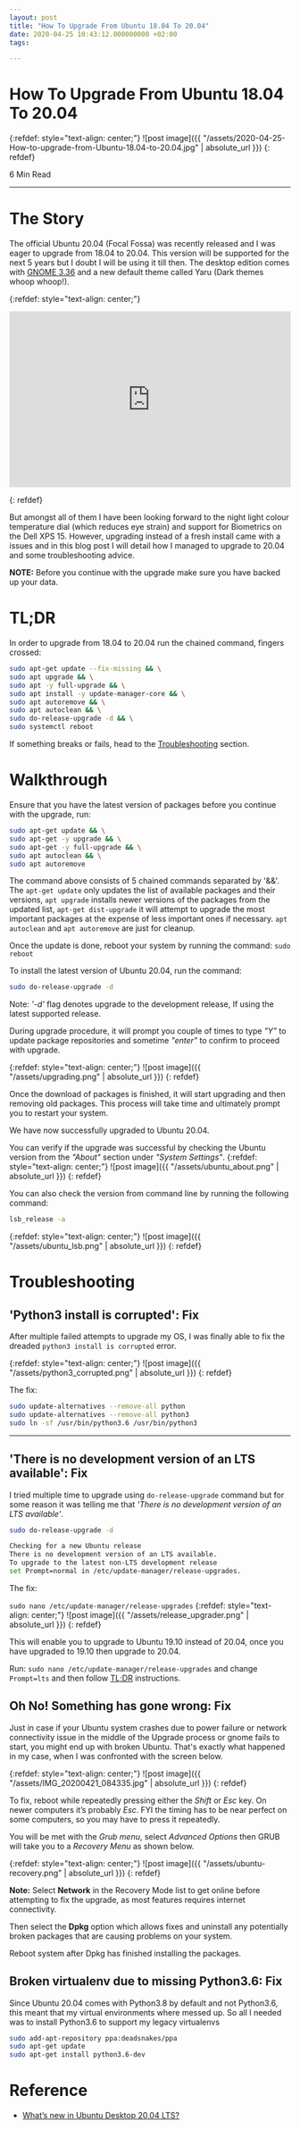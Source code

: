 ```yaml
---
layout: post
title: "How To Upgrade From Ubuntu 18.04 To 20.04"
date: 2020-04-25 10:43:12.000000000 +02:00
tags:

---
```

# How To Upgrade From Ubuntu 18.04 To 20.04

{:refdef: style="text-align: center;"}
![post image]({{ "/assets/2020-04-25-How-to-upgrade-from-Ubuntu-18.04-to-20.04.jpg" | absolute_url }})
{: refdef}

6 Min Read

-----------------------------------------------------------------------------------------

# The Story

The official Ubuntu 20.04 (Focal Fossa) was recently released and I was eager to upgrade from 18.04 to 20.04. This version will be supported for the next 5 years but I doubt I will be using it till then. The desktop edition comes with [GNOME 3.36](https://help.gnome.org/misc/release-notes/3.36/) and a new default theme called Yaru (Dark themes whoop whoop!).

{:refdef: style="text-align: center;"}
<p>
    <div>
    <iframe width="100%" height="315" src="https://www.youtube.com/embed/ae2D4aWTsXM" frameborder="0" allow="accelerometer; autoplay; encrypted-media; gyroscope; picture-in-picture" allowfullscreen></iframe>
    </div>
</p>
{: refdef}

But amongst all of them I have been looking forward to the night light colour temperature dial (which reduces eye strain) and support for Biometrics on the Dell XPS 15. However, upgrading instead of a fresh install came with a issues and in this blog post I will detail how I managed to upgrade to 20.04 and some troubleshooting advice.

**NOTE:** Before you continue with the upgrade make sure you have backed up your data.

# TL;DR

In order to upgrade from 18.04 to 20.04 run the chained command, fingers crossed:

```bash
sudo apt-get update --fix-missing && \
sudo apt upgrade && \
sudo apt -y full-upgrade && \
sudo apt install -y update-manager-core && \
sudo apt autoremove && \
sudo apt autoclean && \
sudo do-release-upgrade -d && \
sudo systemctl reboot
```

If something breaks or fails, head to the [Troubleshooting](#troubleshooting) section.

# Walkthrough

Ensure that you have the latest version of packages before you continue with the upgrade, run:

```bash
sudo apt-get update && \
sudo apt-get -y upgrade && \
sudo apt-get -y full-upgrade && \
sudo apt autoclean && \
sudo apt autoremove
```

The command above consists of 5 chained commands separated by '&&'. The `apt-get update` only updates the list of available packages and their versions, `apt upgrade` installs newer versions of the packages from the updated list, `apt-get dist-upgrade` it will attempt to upgrade the most important packages at the expense of less important ones if necessary. `apt autoclean` and `apt autoremove` are just for cleanup.

Once the update is done, reboot your system by running the command:
`sudo reboot`

To install the latest version of Ubuntu 20.04, run the command:

```bash
sudo do-release-upgrade -d
```

Note: *'-d'* flag denotes upgrade to the development release, If using the latest supported release.

During upgrade procedure, it will prompt you couple of times to type *"Y"* to update package repositories and sometime *"enter"* to confirm to proceed with upgrade.

{:refdef: style="text-align: center;"}
![post image]({{ "/assets/upgrading.png" | absolute_url }})
{: refdef}

Once the download of packages is finished, it will start upgrading and then removing old packages. This process will take time and ultimately prompt you to restart your system.

We have now successfully upgraded to Ubuntu 20.04.

You can verify if the upgrade was successful by checking the Ubuntu version from the *"About"* section under *"System Settings"*.
{:refdef: style="text-align: center;"}
![post image]({{ "/assets/ubuntu_about.png" | absolute_url }})
{: refdef}

You can also check the version from command line by running the following command:

```bash
lsb_release -a
```

{:refdef: style="text-align: center;"}
![post image]({{ "/assets/ubuntu_lsb.png" | absolute_url }})
{: refdef}

# Troubleshooting

## 'Python3 install is corrupted': Fix

After multiple failed attempts to upgrade my OS, I was finally able to fix the dreaded `python3 install is corrupted` error.

{:refdef: style="text-align: center;"}
![post image]({{ "/assets/python3_corrupted.png" | absolute_url }})
{: refdef}

The fix:

```bash
sudo update-alternatives --remove-all python
sudo update-alternatives --remove-all python3
sudo ln -sf /usr/bin/python3.6 /usr/bin/python3
```
-----------------------------------------------------------------------------------------
## 'There is no development version of an LTS available': Fix

I tried multiple time to upgrade using `do-release-upgrade` command but for some reason it was telling me that *'There is no development version of an LTS available'*.

```bash
sudo do-release-upgrade -d

Checking for a new Ubuntu release
There is no development version of an LTS available.
To upgrade to the latest non-LTS development release
set Prompt=normal in /etc/update-manager/release-upgrades.
```

The fix:

`sudo nano /etc/update-manager/release-upgrades`
{:refdef: style="text-align: center;"}
![post image]({{ "/assets/release_upgrader.png" | absolute_url }})
{: refdef}

This will enable you to upgrade to Ubuntu 19.10 instead of 20.04, once you have upgraded to 19.10 then upgrade to 20.04.

Run: `sudo nano /etc/update-manager/release-upgrades` and change `Prompt=lts` and then follow [TL;DR](#tldr) instructions.

## Oh No! Something has gone wrong: Fix

Just in case if your Ubuntu system crashes due to power failure or network connectivity issue in the middle of the Upgrade process or gnome fails to start, you might end up with broken Ubuntu. That's exactly what happened in my case, when I was confronted with the screen below.

{:refdef: style="text-align: center;"}
![post image]({{ "/assets/IMG_20200421_084335.jpg" | absolute_url }})
{: refdef}

To fix, reboot while repeatedly pressing either the *Shift* or *Esc* key. On newer computers it’s probably *Esc*. FYI the timing has to be near perfect on some computers, so you may have to press it repeatedly.

You will be met with the *Grub menu*, select *Advanced Options* then GRUB will take you to a *Recovery Menu* as shown below.

{:refdef: style="text-align: center;"}
![post image]({{ "/assets/ubuntu-recovery.png" | absolute_url }})
{: refdef}

**Note:** Select **Network**  in the Recovery Mode list to get online before attempting to fix the upgrade, as most features requires internet connectivity.

Then select the **Dpkg** option which allows fixes and uninstall any potentially broken packages that are causing problems on your system.

Reboot system after Dpkg has finished installing the packages.

## Broken virtualenv due to missing Python3.6: Fix

Since Ubuntu 20.04 comes with Python3.8 by default and not Python3.6, this meant that my virtual environments where messed up. So all I needed was to install Python3.6 to support my legacy virtualenvs

```bash
sudo add-apt-repository ppa:deadsnakes/ppa
sudo apt-get update
sudo apt-get install python3.6-dev
```

# Reference

- [What’s new in Ubuntu Desktop 20.04 LTS?](https://ubuntu.com/blog/whats-new-in-ubuntu-desktop-20-04-lts)
